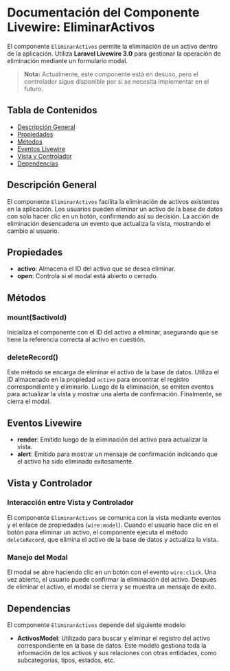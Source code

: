 # Documentación del Componente Livewire: EliminarActivos

El componente `EliminarActivos` permite la eliminación de un activo dentro de la aplicación. Utiliza **Laravel Livewire 3.0** para gestionar la operación de eliminación mediante un formulario modal.

> **Nota:** Actualmente, este componente está en desuso, pero el controlador sigue disponible por si se necesita implementar en el futuro.

## Tabla de Contenidos
- [Descripción General](#descripción-general)
- [Propiedades](#propiedades)
- [Métodos](#métodos)
- [Eventos Livewire](#eventos-livewire)
- [Vista y Controlador](#vista-y-controlador)
- [Dependencias](#dependencias)

## Descripción General
El componente `EliminarActivos` facilita la eliminación de activos existentes en la aplicación. Los usuarios pueden eliminar un activo de la base de datos con solo hacer clic en un botón, confirmando así su decisión. La acción de eliminación desencadena un evento que actualiza la vista, mostrando el cambio al usuario.

## Propiedades
- **activo**: Almacena el ID del activo que se desea eliminar.
- **open**: Controla si el modal está abierto o cerrado.

## Métodos
### mount($activoId)
Inicializa el componente con el ID del activo a eliminar, asegurando que se tiene la referencia correcta al activo en cuestión.

### deleteRecord()
Este método se encarga de eliminar el activo de la base de datos. Utiliza el ID almacenado en la propiedad `activo` para encontrar el registro correspondiente y eliminarlo. Luego de la eliminación, se emiten eventos para actualizar la vista y mostrar una alerta de confirmación. Finalmente, se cierra el modal.

## Eventos Livewire
- **render**: Emitido luego de la eliminación del activo para actualizar la vista.
- **alert**: Emitido para mostrar un mensaje de confirmación indicando que el activo ha sido eliminado exitosamente.

## Vista y Controlador

### Interacción entre Vista y Controlador
El componente `EliminarActivos` se comunica con la vista mediante eventos y el enlace de propiedades (`wire:model`). Cuando el usuario hace clic en el botón para eliminar un activo, el componente ejecuta el método `deleteRecord`, que elimina el activo de la base de datos y actualiza la vista.

### Manejo del Modal
El modal se abre haciendo clic en un botón con el evento `wire:click`. Una vez abierto, el usuario puede confirmar la eliminación del activo. Después de eliminar el activo, el modal se cierra y se muestra un mensaje de éxito.

## Dependencias
El componente `EliminarActivos` depende del siguiente modelo:
- **ActivosModel**: Utilizado para buscar y eliminar el registro del activo correspondiente en la base de datos. Este modelo gestiona toda la información de los activos y sus relaciones con otras entidades, como subcategorías, tipos, estados, etc.

